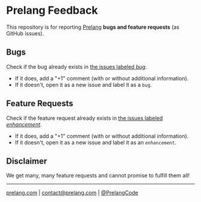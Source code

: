 # Prelang Feedback
This repository is for reporting [Prelang](http://prelang.com) **bugs and feature requests** (as GitHub issues).

## Bugs
Check if the bug already exists in [the issues labeled *bug*](https://github.com/Prelang/feedback/labels/bug).

* If it does, add a "+1" comment (with or without additional information).
* If it doesn't, open it as a new issue and label it as a `bug`.

## Feature Requests
Check if the feature request already exists in [the issues labeled *enhancement*](https://github.com/Prelang/feedback/labels/enhancement).
* If it does, add a "+1" comment (with or without additional information).
* If it doesn't, open it as a new issue and label it as an `enhancement`.

## Disclaimer
We get many, many feature requests and cannot promise to fulfill them all!

---
[prelang.com](http://prelang.com) | contact@prelang.com | [@PrelangCode](http://twitter.com/PrelangCode)
